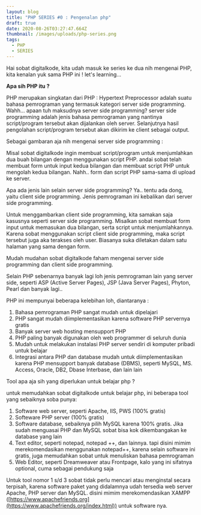 ```yaml
---
layout: blog
title: "PHP SERIES #0 : Pengenalan php"
draft: true
date: 2020-08-26T03:27:47.664Z
thumbnail: /images/uploads/php-series.png
tags:
  - PHP
  - SERIES
---
```

Hai sobat digitalkode, kita udah masuk ke series ke dua nih mengenai PHP, kita kenalan yuk sama PHP ini ! let's learning...

**Apa sih PHP itu ?**

PHP merupakan singkatan dari PHP : Hypertext Preprocessor adalah suatu bahasa pemrograman yang termasuk kategori server side programming. Wahh... apaan tuh maksudnya server side programming? server side programming adalah jenis bahasa pemrograman yang nantinya script/program tersebut akan dijalankan oleh server. Selanjutnya hasil pengolahan script/program tersebut akan dikirim ke client sebagai output.

Sebagai gambaran aja nih mengenai server side programming :

Misal sobat digitalkode ingin membuat script/program untuk menjumlahkan dua buah bilangan dengan menggunakan script PHP. andai sobat telah membuat form untuk input kedua bilangan dan membuat script PHP untuk mengolah kedua bilangan. Nahh.. form dan script PHP sama-sama di upload ke server.

Apa ada jenis lain selain server side programming? Ya.. tentu ada dong, yaitu client side programming. Jenis pemrograman ini kebalikan dari server side programming. 

Untuk menggambarkan client side programming, kita samakan saja kasusnya seperti server side programming. Misalkan sobat membuat form input untuk memasukan dua bilangan, serta script untuk menjumlahkannya. Karena sobat menggunakan script client side programming, maka script tersebut juga aka terakses oleh user. Biasanya suka diletakan dalam satu halaman yang sama dengan form.

Mudah mudahan sobat digitalkode faham mengenai server side programming dan client side programming.

Selain PHP sebenarnya banyak lagi loh jenis pemrograman lain yang server side, seperti ASP (Active Server Pages), JSP (Java Server Pages), Phyton, Pearl dan banyak lagi.. 

PHP ini mempunyai beberapa kelebihan loh, diantaranya :

1. Bahasa pemrograman PHP sangat mudah untuk dipelajari
2. PHP sangat mudah diimplementasikan karena software PHP servernya gratis
3. Banyak server web hosting mensupport PHP
4. PHP paling banyak digunakan oleh web programmer di seluruh dunia
5. Mudah untuk melakukan instalasi PHP server sendiri di komputer pribadi untuk belajar
6. Integrasi antara PHP dan database mudah untuk diimplementasikan karena PHP mensupport banyak database (DBMS), seperti MySQL, MS. Access, Oracle, DB2, Dbase Interbase, dan lain lain

Tool apa aja sih yang diperlukan untuk belajar php ?

untuk memudahkan sobat digitalkode untuk belajar php, ini beberapa tool yang sebaiknya soba punya:

1. Software web server, seperti Apache, IIS, PWS (100% gratis)
2. Softeware PHP server (100% gratis)
3. Software database, sebaiknya pilih MySQL karena 100% gratis. Jika sudah menguasai PHP dan MySQL sobat bisa kok dikembangakan ke database yang lain
4. Text editor, seperti notepad, notepad ++, dan lainnya. tapi disini mimim merekomendasikan menggunakan notepad++, karena selain software ini gratis, juga memudahkan sobat untuk menuliskan bahasa pemrograman
5. Web Editor, seperti Dreamweaver atau Frontpage, kalo yang ini sifatnya optional, cuma sebagai pendukung saja

Untuk tool nomor 1 s/d 3 sobat tidak perlu mencari atau menginstal secara terpisah, karena software paket yang didalamnya udah tersedia web server Apache, PHP server dan MySQL. disini mimim merekomendasikan XAMPP ([https://www.apachefriends.org](https://www.apachefriends.org/index.html)) untuk software nya.